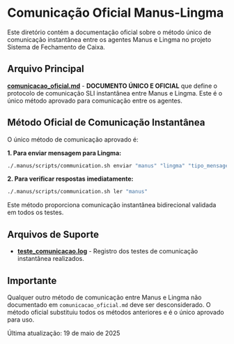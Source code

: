 # Comunicação Oficial Manus-Lingma

Este diretório contém a documentação oficial sobre o método único de comunicação instantânea entre os agentes Manus e Lingma no projeto Sistema de Fechamento de Caixa.

## Arquivo Principal

[**comunicacao_oficial.md**](./comunicacao_oficial.md) - **DOCUMENTO ÚNICO E OFICIAL** que define o protocolo de comunicação SLI instantânea entre Manus e Lingma. Este é o único método aprovado para comunicação entre os agentes.

## Método Oficial de Comunicação Instantânea

O único método de comunicação aprovado é:

**1. Para enviar mensagem para Lingma:**

```bash
./.manus/scripts/communication.sh enviar "manus" "lingma" "tipo_mensagem" "conteúdo" "true/false"
```

**2. Para verificar respostas imediatamente:**

```bash
./.manus/scripts/communication.sh ler "manus"
```

Este método proporciona comunicação instantânea bidirecional validada em todos os testes.

## Arquivos de Suporte

- [**teste_comunicacao.log**](./teste_comunicacao.log) - Registro dos testes de comunicação instantânea realizados.

## Importante

Qualquer outro método de comunicação entre Manus e Lingma não documentado em `comunicacao_oficial.md` deve ser desconsiderado. O método oficial substituiu todos os métodos anteriores e é o único aprovado para uso.

Última atualização: 19 de maio de 2025
